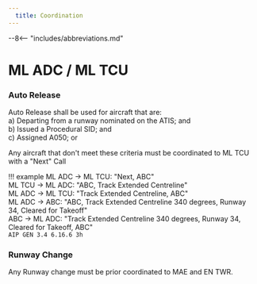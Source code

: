 ```yaml
---
  title: Coordination
---
```


--8<-- "includes/abbreviations.md"

# ML ADC / ML TCU
### Auto Release

Auto Release shall be used for aircraft that are:    
a) Departing from a runway nominated on the ATIS; and  
b) Issued a Procedural SID; and   
c) Assigned A050; or

Any aircraft that don't meet these criteria must be coordinated to ML TCU with a "Next" Call

!!! example
    ML ADC -> ML TCU: "Next, ABC"  
    ML TCU -> ML ADC: "ABC, Track Extended Centreline"  
    ML ADC -> ML TCU: "Track Extended Centreline, ABC"  
    ML ADC -> ABC: "ABC, Track Extended Centreline 340 degrees, Runway 34, Cleared for Takeoff"  
    ABC -> ML ADC: "Track Extended Centreline 340 degrees, Runway 34, Cleared for Takeoff, ABC"  
    `AIP GEN 3.4 6.16.6 3h`

### Runway Change
Any Runway change must be prior coordinated to MAE and EN TWR.